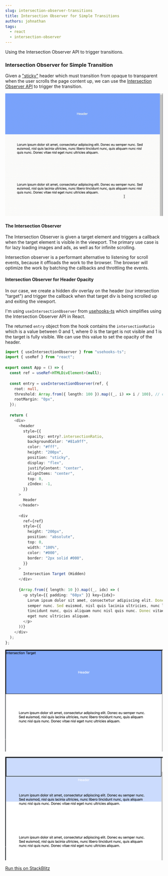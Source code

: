 ```yaml
---
slug: intersection-observer-transitions
title: Intersection Observer for Simple Transitions
authors: johnathan
tags:
  - react
  - intersection-observer
---
```


Using the Intersection Observer API to trigger transitions.

<!-- truncate -->
### Intersection Observer for Simple Transition

Given a ["sticky"](https://developer.mozilla.org/en-US/docs/Web/CSS/position#sticky) header which must transition from opaque to transparent when the user scrolls the page content up, we can use the [Intersection Observer API](https://developer.mozilla.org/en-US/docs/Web/API/Intersection_Observer_API) to trigger the transition.

![Sticky header fading as content is scrolled up](scroll-transition.gif)

#### The Intersection Observer

The Intersection Observer is given a target element and triggers a callback when the target element is visible in the viewport. The primary use case is for lazy loading images and ads, as well as for infinite scrolling.

Intersection observer is a performant alternative to listening for scroll events, because it offloads the work to the browser. The browser will optimize the work by batching the callbacks and throttling the events.

#### Intersection Observer for Header Opacity

In our case, we create a hidden div overlay on the header (our intersection "target") and trigger the callback when that target div is being scrolled up and exiting the viewport.

I'm using `useIntersectionObserver` from [usehooks-ts](https://usehooks-ts.com/react-hook/use-intersection-observer) which simplifies using the Intersection Observer API in React.

The returned `entry` object from the hook contains the `intersectionRatio` which is a value between 0 and 1, where 0 is the target is not visible and 1 is the target is fully visible. We can use this value to set the opacity of the header.

```ts
import { useIntersectionObserver } from "usehooks-ts";
import { useRef } from "react";

export const App = () => {
  const ref = useRef<HTMLDivElement>(null);

  const entry = useIntersectionObserver(ref, {
    root: null,
    threshold: Array.from({ length: 100 }).map((_, i) => i / 100), // calls back at 1% intersections [0, 0.01, 0.02, ... 0.99, 1]
    rootMargin: "0px",
  });

  return (
    <div>
      <header
        style={{
          opacity: entry?.intersectionRatio,
          backgroundColor: "#81a9ff",
          color: "#fff",
          height: "200px",
          position: "sticky",
          display: "flex",
          justifyContent: "center",
          alignItems: "center",
          top: 0,
          zIndex: -1,
        }}
      >
        Header
      </header>

      <div
        ref={ref}
        style={{
          height: "200px",
          position: "absolute",
          top: 0,
          width: "100%",
          color: "#000",
          border: "2px solid #000",
        }}
      >
        Intersection Target (Hidden)
      </div>

      {Array.from({ length: 10 }).map((_, idx) => (
        <p style={{ padding: "60px" }} key={idx}>
          Lorum ipsum dolor sit amet, consectetur adipiscing elit. Donec eu
          semper nunc. Sed euismod, nisl quis lacinia ultricies, nunc libero
          tincidunt nunc, quis aliquam nunc nisl quis nunc. Donec vitae nisl
          eget nunc ultricies aliquam.
        </p>
      ))}
    </div>
  );
};
```

![Screenshot with hidden element](Screenshot1.png)

![Screenshot 2 with hidden element](Screenshot2.png)

[Run this on StackBlitz](https://stackblitz-starters-saun4d.stackblitz.io/)

